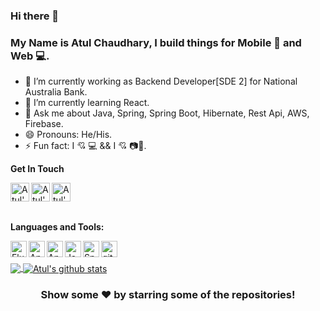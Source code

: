 ### Hi there 👋
  
### My Name is Atul Chaudhary, I build things for Mobile 📱 and Web 💻.

<!--
**atul-chaudhary/atul-chaudhary** is a ✨ _special_ ✨ repository because its `README.md` (this file) appears on your GitHub profile.

Here are some ideas to get you started:
-->

- 🔭 I’m currently working as Backend Developer[SDE 2] for National Australia Bank.
- 🌱 I’m currently learning React.
- 💬 Ask me about Java, Spring, Spring Boot, Hibernate, Rest Api, AWS, Firebase.
- 😄 Pronouns: He/His.
- ⚡ Fun fact: I 💘 💻 && I 💘 📷🎥.


**Get In Touch** 

&nbsp; &nbsp; &nbsp; <a href="https://www.linkedin.com/in/atul-chaudhary/">
  <img align="left" alt="Atul's Linkdein" width="30px" src="https://img.icons8.com/fluent/48/000000/linkedin.png" />
</a>
<a href="https://stackoverflow.com/users/8145335/atul-chaudhary">
  <img align="left" alt="Atul's StackOverflow" width="30px" src="https://img.icons8.com/color/48/000000/stackoverflow.png" />
</a>
<a href="https://twitter.com/atulcha66037751">
  <img align="left" alt="Atul's Twitter" width="30px" src="https://img.icons8.com/color/48/000000/twitter--v1.png" />
</a>

<br/>

**Languages and Tools:**  

<a href="https://flutter.dev/" target="_blank"><img align="left" alt="Flutter" width="26px" src="https://img.icons8.com/color/48/000000/flutter.png" /></a>
<a href="https://developer.android.com/" target="_blank"><img align="left" alt="Android" width="26px" src="https://img.icons8.com/fluent/48/000000/android-os.png" /></a>
<a href="https://angular.io/" target="_blank"> <img align="left" alt="Angular" width="26px" src="https://img.icons8.com/color/48/000000/angularjs.png"/> </a>
<a href="https://www.java.com/en/" target="_blank"> <img align="left" alt="Java" width="26px" src="https://img.icons8.com/color/48/000000/java-coffee-cup-logo.png"/> </a>
<a href="https://spring.io/projects/spring-boot" target="_blank"> <img align="left" alt="SpringBoot" width="26px" src="https://img.icons8.com/color/48/000000/spring-logo.png"/> </a>
<a href="https://www.python.org/" target="_blank"> <img align="left" alt="git" width="26px" src="https://img.icons8.com/color/48/000000/python.png"/> </a>

<br/>
<br/>

<a href="https://github.com/atul-chaudhary">
  <img align="center" src="https://github-readme-stats.vercel.app/api/top-langs/?username=atul-chaudhary&theme=dark&hide_langs_below=1" />
</a>
<a href="https://github.com/atul-chaudhary">
 <img align="center" src="https://github-readme-stats.vercel.app/api?username=atul-chaudhary&include_all_commits=true&count_private=true&show_icons=true&line_height=20&title_color=FFFFFF&icon_color=FFFFFF&text_color=FFFFFF&bg_color=0D1117" alt="Atul's github stats"/>
</a>


<div align="center">

### Show some ❤️ by starring some of the repositories!

</div>
